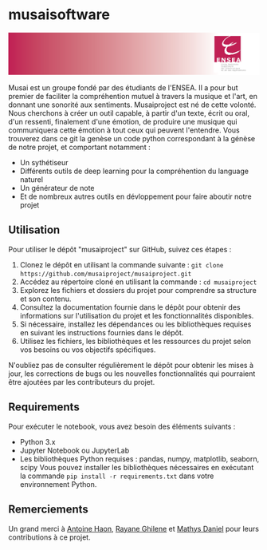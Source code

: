 # musaisoftware

![My Project](https://github.com/rayaneghilene/ENSEA_AI_Labs/blob/283948d09f73231c4cfba91becbe4bb01973b4f4/Ensea_linkedin_banner10.png)

Musai est un groupe fondé par des étudiants de l'ENSEA. Il a pour but premier de faciliter la compréhention mutuel à travers la musique et l'art, en donnant une sonorité aux sentiments. 
Musaiproject est né de cette volonté. Nous cherchons à créer un outil capable, à partir d'un texte, écrit ou oral, d'un ressenti, finalement d'une émotion, de produire une musique qui communiquera cette émotion à tout ceux qui peuvent l'entendre. Vous trouverez dans ce git la genèse un code python correspondant à la génèse de notre projet, et comportant notamment : 
- Un sythétiseur
- Différents outils de deep learning pour la compréhention du language naturel
- Un générateur de note
- Et de nombreux autres outils en dévloppement pour faire aboutir notre projet


## Utilisation

Pour utiliser le dépôt "musaiproject" sur GitHub, suivez ces étapes :

1. Clonez le dépôt en utilisant la commande suivante :   `git clone https://github.com/musaiproject/musaiproject.git`
2. Accédez au répertoire cloné en utilisant la commande : `cd musaiproject`
3. Explorez les fichiers et dossiers du projet pour comprendre sa structure et son contenu.
4. Consultez la documentation fournie dans le dépôt pour obtenir des informations sur l'utilisation du projet et les fonctionnalités disponibles.
5. Si nécessaire, installez les dépendances ou les bibliothèques requises en suivant les instructions fournies dans le dépôt.
6. Utilisez les fichiers, les bibliothèques et les ressources du projet selon vos besoins ou vos objectifs spécifiques.

N'oubliez pas de consulter régulièrement le dépôt pour obtenir les mises à jour, les corrections de bugs ou les nouvelles fonctionnalités qui pourraient être ajoutées par les contributeurs du projet.

## Requirements
Pour exécuter le notebook, vous avez besoin des éléments suivants :

- Python 3.x
- Jupyter Notebook ou JupyterLab
- Les bibliothèques Python requises : pandas, numpy, matplotlib, seaborn, scipy
Vous pouvez installer les bibliothèques nécessaires en exécutant la commande `pip install -r requirements.txt` dans votre environnement Python.

## Remerciements
Un grand merci à [Antoine Haon](https://github.com/Mettran), [Rayane Ghilene](https://github.com/rayaneghilene) et [Mathys Daniel](https://github.com/MathysDaniel) pour leurs contributions à ce projet.
